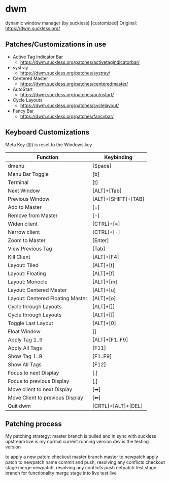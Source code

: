 # dwm
dynamic window manager (by suckless) [customized]
Original: https://dwm.suckless.org/

## Patches/Customizations in use
- Active Tag Indicator Bar
  - https://dwm.suckless.org/patches/activetagindicatorbar/
- systray
  - https://dwm.suckless.org/patches/systray/
- Centered Master
  - https://dwm.suckless.org/patches/centeredmaster/
- AutoStart
  - https://dwm.suckless.org/patches/autostart/
- Cycle Layouts
  - https://dwm.suckless.org/patches/cyclelayout/
- Fancy Bar
  - https://dwm.suckless.org/patches/fancybar/


## Keyboard Customizations
Meta Key (⊞) is reset to the Windows key

Function | Keybinding
------------ | -------------
dmenu | [Space]
Menu Bar Toggle | [b]
Terminal | [t]
Next Window | [ALT]+[Tab]
Previous Window | [ALT]+[SHIFT]+[TAB]
Add to Master  | [=]
Remove from Master | [-]
Widen client | [CTRL]+[=]
Narrow client | [CTRL]+[-]
Zoom to Master | [Enter]
View Previous Tag | [Tab]
Kill Client | [ALT]+[F4]
Layout: Tiled | [ALT]+[t]
Layout: Floating | [ALT]+[f]
Layout: Monocle | [ALT]+[m]
Layout: Centered Master | [ALT]+[u]
Layout: Centered Floating Master | [ALT]+[o]
Cycle through Layouts | [ALT]+[]]
Cycle through Layouts | [ALT]+[[]
Toggle Last Layout | [ALT]+[0]
Float Window | [\]
Apply Tag 1..9 | [ALT]+[F1..F9]
Apply All Tags | [F11]
Show Tag 1..9 | [F1..F9]
Show All Tags | [F12]
Focus to next Display | [.]
Focus to previous Display | [,]
Move client to next Display | [➡]
Move Client to previous Display | [⬅]
Quit dwm | [CRTL]+[ALT]+[DEL]

## Patching process
My patching strategy:
    master branch is pulled and in sync with suckless upstream
    live is my normal current running version
    dev is the testing version

to apply a new patch:
    checkout master
    branch master to newpatch
    apply patch to newpatch name
    commit and push, resolving any conflicts
    checkout stage
    merge newpatch, resolving any conflicts
    push netpatch
    test stage branch for functionality
    merge stage into live
    test live



